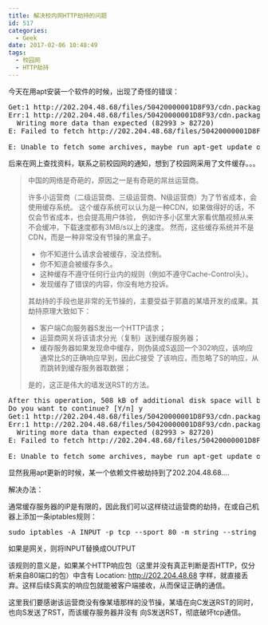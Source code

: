 ```yaml
---
title: 解决校内网HTTP劫持的问题
id: 517
categories:
  - Geek
date: 2017-02-06 10:48:49
tags:
  - 校园网
  - HTTP劫持
---
```


今天在用apt安装一个软件的时候，出现了奇怪的错误：
<pre class="lang:sh decode:true">Get:1 http://202.204.48.68/files/50420000001D8F93/cdn.packages.deepin.com/deepin xenial/main amd64 libgnomecanvas2-0 amd64 2.30.3-2 [82.7 kB]
Err:1 http://202.204.48.68/files/50420000001D8F93/cdn.packages.deepin.com/deepin xenial/main amd64 libgnomecanvas2-0 amd64 2.30.3-2
  Writing more data than expected (82993 &gt; 82720)
E: Failed to fetch http://202.204.48.68/files/50420000001D8F93/cdn.packages.deepin.com/deepin/pool/main/libg/libgnomecanvas/libgnomecanvas2-0_2.30.3-2_amd64.deb  Writing more data than expected (82993 &gt; 82720)

E: Unable to fetch some archives, maybe run apt-get update or try with --fix-missing?</pre>
后来在网上查找资料，联系之前校园网的通知，想到了校园网采用了文件缓存。。。
> 中国的网络是奇葩的，原因之一是有奇葩的屌丝运营商。
> 
> 
> 许多小运营商（二级运营商、三级运营商、N级运营商）为了节省成本，会使用缓存系统。 这个缓存系统可以认为是一种CDN，如果做得好的话，不仅会节省成本，也会提高用户体验， 例如许多小区里大家看优酷视频从来不会缓冲，下载速度都有3MB/s以上的速度。 然而，这些缓存系统并不是CDN，而是一种非常没有节操的黑盒子。
> 
> 
> *   你不知道什么请求会被缓存，没法控制。
> *   你不知道会被缓存多久。
> *   这种缓存不遵守任何行业内的规则（例如不遵守Cache-Control头）。
> *   发现缓存了错误的内容，你没有地方投诉。
> 
> 其劫持的手段也是非常的无节操的，主要受益于郭嘉的某墙开发的成果。其劫持原理大致如下：
> 
> 
> *   客户端C向服务器S发出一个HTTP请求；
> *   运营商网关将该请求分光（复制）送到缓存服务器；
> *   缓存服务器如果发现命中缓存，则伪装成S返回一个302响应，该响应通常比S的正确响应早到，因此C接受 了该响应，而忽略了S的响应，从而跳转到缓存服务器取数据；
> 
> 是的，这正是伟大的墙发送RST的方法。
<pre class="lang:c++ decode:true">After this operation, 508 kB of additional disk space will be used.
Do you want to continue? [Y/n] y
Get:1 http://202.204.48.68/files/50420000001D8F93/cdn.packages.deepin.com/deepin xenial/main amd64 libgnomecanvas2-0 amd64 2.30.3-2 [82.7 kB]
Err:1 http://202.204.48.68/files/50420000001D8F93/cdn.packages.deepin.com/deepin xenial/main amd64 libgnomecanvas2-0 amd64 2.30.3-2
  Writing more data than expected (82993 &gt; 82720)
E: Failed to fetch http://202.204.48.68/files/50420000001D8F93/cdn.packages.deepin.com/deepin/pool/main/libg/libgnomecanvas/libgnomecanvas2-0_2.30.3-2_amd64.deb  Writing more data than expected (82993 &gt; 82720)

E: Unable to fetch some archives, maybe run apt-get update or try with --fix-missing?
</pre>
显然我用apt更新的时候，某一个依赖文件被劫持到了202.204.48.68....

解决办法：

通常缓存服务器的IP是有限的，因此我们可以这样绕过运营商的劫持，在或自己机器上添加一条iptables规则：
<pre class="lang:sh decode:true ">sudo iptables -A INPUT -p tcp --sport 80 -m string --string "Location: http://202.204.48.68" --algo bm -j DROP</pre>
如果是网关，则将INPUT替换成OUTPUT

该规则的意义是，如果某个HTTP响应包（这里并没有真正判断是否HTTP，仅分析来自80端口的包）中含有 Location: http://202.204.48.68 字样，就直接丢弃。这样后续S真实的响应包就能被客户端接收，从而保证正确的通信。

这里我们要感谢该运营商没有像某墙那样的没节操，某墙在向C发送RST的同时，也向S发送了RST，而该缓存服务器并没有 向S发送RST，彻底破坏tcp通信。